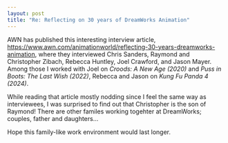 ```yaml
---
layout: post
title: "Re: Reflecting on 30 years of DreamWorks Animation"
---
```


AWN has published this interesting interview article, https://www.awn.com/animationworld/reflecting-30-years-dreamworks-animation, where they interviewed Chris Sanders, Raymond and Christopher Zibach, Rebecca Huntley, Joel Crawford, and Jason Mayer.
Among those I worked with Joel on *Croods: A New Age (2020)* and *Puss in Boots: The Last Wish (2022)*, Rebecca and Jason on *Kung Fu Panda 4 (2024)*.

While reading that article mostly nodding since I feel the same way as interviewees, I was surprised to find out that Christopher is the son of Raymond! There are other familes working togehter at DreamWorks; couples, father and daughters...

Hope this family-like work environment would last longer.
